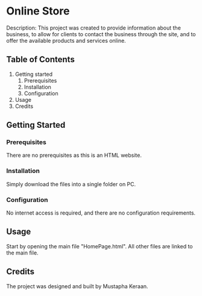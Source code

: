 # Online Store
Description: This project was created to provide information about the business, to allow for clients to contact the business through the site, and to offer the available products and services online.

## Table of Contents
1. Getting started
   1. Prerequisites
   1. Installation
   1. Configuration
1. Usage
1. Credits

## Getting Started

### Prerequisites
There are no prerequisites as this is an HTML website.

### Installation
Simply download the files into a single folder on PC.

### Configuration
No internet access is required, and there are no configuration requirements.

## Usage
Start by opening the main file "HomePage.html". All other files are linked to the main file.

## Credits
The project was designed and built by Mustapha Keraan.
